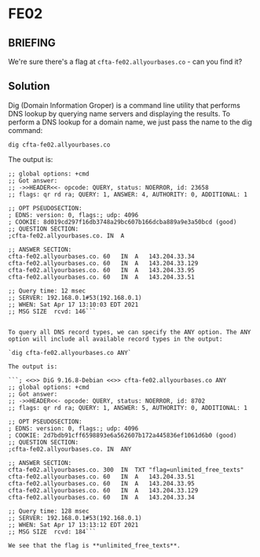 # FE02
## BRIEFING
We're sure there's a flag at `cfta-fe02.allyourbases.co` - can you find it?

## Solution

Dig (Domain Information Groper) is a command line utility that performs DNS lookup by querying name servers and displaying the results. To perform a DNS lookup for a domain name, we just pass the name to the dig command:

`dig cfta-fe02.allyourbases.co`

The output is:

```; <<>> DiG 9.16.8-Debian <<>> cfta-fe02.allyourbases.co
;; global options: +cmd
;; Got answer:
;; ->>HEADER<<- opcode: QUERY, status: NOERROR, id: 23658
;; flags: qr rd ra; QUERY: 1, ANSWER: 4, AUTHORITY: 0, ADDITIONAL: 1

;; OPT PSEUDOSECTION:
; EDNS: version: 0, flags:; udp: 4096
; COOKIE: 8d019cd297f16db3748a29bc607b166dcba889a9e3a50bcd (good)
;; QUESTION SECTION:
;cfta-fe02.allyourbases.co.	IN	A

;; ANSWER SECTION:
cfta-fe02.allyourbases.co. 60	IN	A	143.204.33.34
cfta-fe02.allyourbases.co. 60	IN	A	143.204.33.129
cfta-fe02.allyourbases.co. 60	IN	A	143.204.33.95
cfta-fe02.allyourbases.co. 60	IN	A	143.204.33.51

;; Query time: 12 msec
;; SERVER: 192.168.0.1#53(192.168.0.1)
;; WHEN: Sat Apr 17 13:10:03 EDT 2021
;; MSG SIZE  rcvd: 146```


To query all DNS record types, we can specify the ANY option. The ANY option will include all available record types in the output:

`dig cfta-fe02.allyourbases.co ANY`

The output is:

```; <<>> DiG 9.16.8-Debian <<>> cfta-fe02.allyourbases.co ANY
;; global options: +cmd
;; Got answer:
;; ->>HEADER<<- opcode: QUERY, status: NOERROR, id: 8702
;; flags: qr rd ra; QUERY: 1, ANSWER: 5, AUTHORITY: 0, ADDITIONAL: 1

;; OPT PSEUDOSECTION:
; EDNS: version: 0, flags:; udp: 4096
; COOKIE: 2d7bdb91cff6598893e6a562607b172a445836ef1061d6b0 (good)
;; QUESTION SECTION:
;cfta-fe02.allyourbases.co.	IN	ANY

;; ANSWER SECTION:
cfta-fe02.allyourbases.co. 300	IN	TXT	"flag=unlimited_free_texts"
cfta-fe02.allyourbases.co. 60	IN	A	143.204.33.51
cfta-fe02.allyourbases.co. 60	IN	A	143.204.33.95
cfta-fe02.allyourbases.co. 60	IN	A	143.204.33.129
cfta-fe02.allyourbases.co. 60	IN	A	143.204.33.34

;; Query time: 128 msec
;; SERVER: 192.168.0.1#53(192.168.0.1)
;; WHEN: Sat Apr 17 13:13:12 EDT 2021
;; MSG SIZE  rcvd: 184```

We see that the flag is **unlimited_free_texts**.
